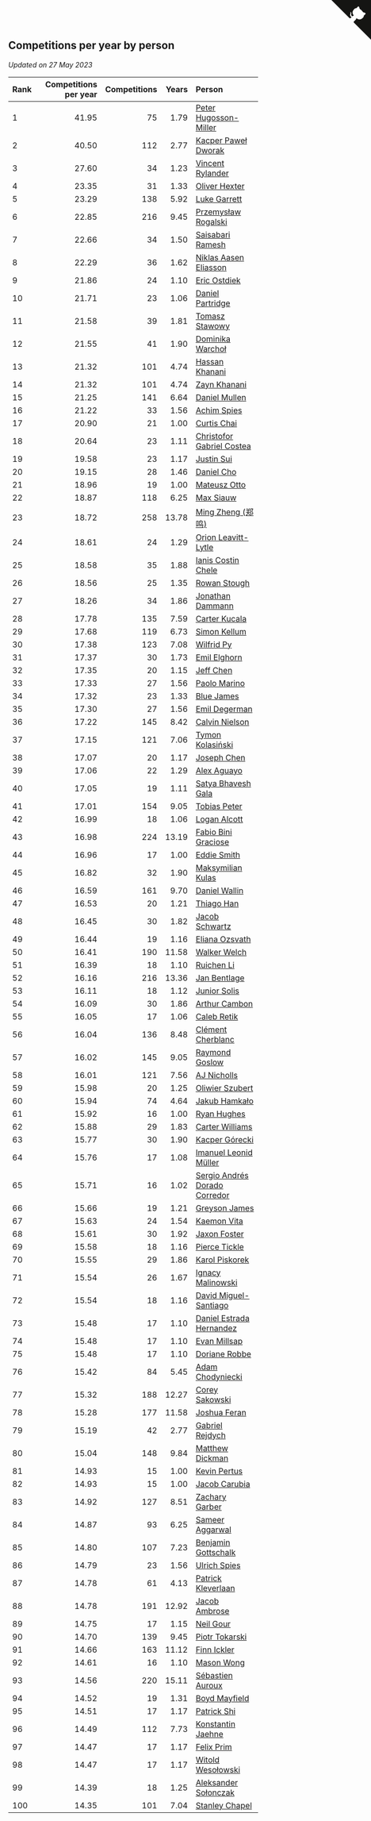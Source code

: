 ## Competitions per year by person

*Updated on 27 May 2023*

| Rank | Competitions per year | Competitions | Years | Person |
| :--- | ---: | ---: | ---: | :--- |
| 1 | 41.95 | 75 | 1.79 | [Peter Hugosson-Miller](https://www.worldcubeassociation.org/persons/2021HUGO01) |
| 2 | 40.50 | 112 | 2.77 | [Kacper Paweł Dworak](https://www.worldcubeassociation.org/persons/2020DWOR01) |
| 3 | 27.60 | 34 | 1.23 | [Vincent Rylander](https://www.worldcubeassociation.org/persons/2022RYLA01) |
| 4 | 23.35 | 31 | 1.33 | [Oliver Hexter](https://www.worldcubeassociation.org/persons/2022HEXT01) |
| 5 | 23.29 | 138 | 5.92 | [Luke Garrett](https://www.worldcubeassociation.org/persons/2017GARR05) |
| 6 | 22.85 | 216 | 9.45 | [Przemysław Rogalski](https://www.worldcubeassociation.org/persons/2013ROGA02) |
| 7 | 22.66 | 34 | 1.50 | [Saisabari Ramesh](https://www.worldcubeassociation.org/persons/2021RAME01) |
| 8 | 22.29 | 36 | 1.62 | [Niklas Aasen Eliasson](https://www.worldcubeassociation.org/persons/2021ELIA01) |
| 9 | 21.86 | 24 | 1.10 | [Eric Ostdiek](https://www.worldcubeassociation.org/persons/2022OSTD01) |
| 10 | 21.71 | 23 | 1.06 | [Daniel Partridge](https://www.worldcubeassociation.org/persons/2022PART02) |
| 11 | 21.58 | 39 | 1.81 | [Tomasz Stawowy](https://www.worldcubeassociation.org/persons/2021STAW01) |
| 12 | 21.55 | 41 | 1.90 | [Dominika Warchoł](https://www.worldcubeassociation.org/persons/2021WARC01) |
| 13 | 21.32 | 101 | 4.74 | [Hassan Khanani](https://www.worldcubeassociation.org/persons/2018KHAN26) |
| 14 | 21.32 | 101 | 4.74 | [Zayn Khanani](https://www.worldcubeassociation.org/persons/2018KHAN28) |
| 15 | 21.25 | 141 | 6.64 | [Daniel Mullen](https://www.worldcubeassociation.org/persons/2016MULL04) |
| 16 | 21.22 | 33 | 1.56 | [Achim Spies](https://www.worldcubeassociation.org/persons/2021SPIE01) |
| 17 | 20.90 | 21 | 1.00 | [Curtis Chai](https://www.worldcubeassociation.org/persons/2022CHAI02) |
| 18 | 20.64 | 23 | 1.11 | [Christofor Gabriel Costea](https://www.worldcubeassociation.org/persons/2022COST03) |
| 19 | 19.58 | 23 | 1.17 | [Justin Sui](https://www.worldcubeassociation.org/persons/2022SUIJ01) |
| 20 | 19.15 | 28 | 1.46 | [Daniel Cho](https://www.worldcubeassociation.org/persons/2021CHOD01) |
| 21 | 18.96 | 19 | 1.00 | [Mateusz Otto](https://www.worldcubeassociation.org/persons/2022OTTO01) |
| 22 | 18.87 | 118 | 6.25 | [Max Siauw](https://www.worldcubeassociation.org/persons/2017SIAU02) |
| 23 | 18.72 | 258 | 13.78 | [Ming Zheng (郑鸣)](https://www.worldcubeassociation.org/persons/2009ZHEN11) |
| 24 | 18.61 | 24 | 1.29 | [Orion Leavitt-Lytle](https://www.worldcubeassociation.org/persons/2022LEAV01) |
| 25 | 18.58 | 35 | 1.88 | [Ianis Costin Chele](https://www.worldcubeassociation.org/persons/2021CHEL01) |
| 26 | 18.56 | 25 | 1.35 | [Rowan Stough](https://www.worldcubeassociation.org/persons/2022STOU01) |
| 27 | 18.26 | 34 | 1.86 | [Jonathan Dammann](https://www.worldcubeassociation.org/persons/2021DAMM01) |
| 28 | 17.78 | 135 | 7.59 | [Carter Kucala](https://www.worldcubeassociation.org/persons/2015KUCA01) |
| 29 | 17.68 | 119 | 6.73 | [Simon Kellum](https://www.worldcubeassociation.org/persons/2016KELL12) |
| 30 | 17.38 | 123 | 7.08 | [Wilfrid Py](https://www.worldcubeassociation.org/persons/2016PYWI01) |
| 31 | 17.37 | 30 | 1.73 | [Emil Elghorn](https://www.worldcubeassociation.org/persons/2021ELGH01) |
| 32 | 17.35 | 20 | 1.15 | [Jeff Chen](https://www.worldcubeassociation.org/persons/2022CHEN19) |
| 33 | 17.33 | 27 | 1.56 | [Paolo Marino](https://www.worldcubeassociation.org/persons/2021MARI04) |
| 34 | 17.32 | 23 | 1.33 | [Blue James](https://www.worldcubeassociation.org/persons/2022JAME01) |
| 35 | 17.30 | 27 | 1.56 | [Emil Degerman](https://www.worldcubeassociation.org/persons/2021DEGE01) |
| 36 | 17.22 | 145 | 8.42 | [Calvin Nielson](https://www.worldcubeassociation.org/persons/2014NIEL03) |
| 37 | 17.15 | 121 | 7.06 | [Tymon Kolasiński](https://www.worldcubeassociation.org/persons/2016KOLA02) |
| 38 | 17.07 | 20 | 1.17 | [Joseph Chen](https://www.worldcubeassociation.org/persons/2022CHEN16) |
| 39 | 17.06 | 22 | 1.29 | [Alex Aguayo](https://www.worldcubeassociation.org/persons/2022AGUA01) |
| 40 | 17.05 | 19 | 1.11 | [Satya Bhavesh Gala](https://www.worldcubeassociation.org/persons/2022GALA03) |
| 41 | 17.01 | 154 | 9.05 | [Tobias Peter](https://www.worldcubeassociation.org/persons/2014PETE03) |
| 42 | 16.99 | 18 | 1.06 | [Logan Alcott](https://www.worldcubeassociation.org/persons/2022ALCO02) |
| 43 | 16.98 | 224 | 13.19 | [Fabio Bini Graciose](https://www.worldcubeassociation.org/persons/2010GRAC02) |
| 44 | 16.96 | 17 | 1.00 | [Eddie Smith](https://www.worldcubeassociation.org/persons/2022SMIT20) |
| 45 | 16.82 | 32 | 1.90 | [Maksymilian Kulas](https://www.worldcubeassociation.org/persons/2021KULA02) |
| 46 | 16.59 | 161 | 9.70 | [Daniel Wallin](https://www.worldcubeassociation.org/persons/2013WALL03) |
| 47 | 16.53 | 20 | 1.21 | [Thiago Han](https://www.worldcubeassociation.org/persons/2022HANT01) |
| 48 | 16.45 | 30 | 1.82 | [Jacob Schwartz](https://www.worldcubeassociation.org/persons/2021SCHW01) |
| 49 | 16.44 | 19 | 1.16 | [Eliana Ozsvath](https://www.worldcubeassociation.org/persons/2022OZSV01) |
| 50 | 16.41 | 190 | 11.58 | [Walker Welch](https://www.worldcubeassociation.org/persons/2011WELC01) |
| 51 | 16.39 | 18 | 1.10 | [Ruichen Li](https://www.worldcubeassociation.org/persons/2022LIRU02) |
| 52 | 16.16 | 216 | 13.36 | [Jan Bentlage](https://www.worldcubeassociation.org/persons/2010BENT01) |
| 53 | 16.11 | 18 | 1.12 | [Junior Solis](https://www.worldcubeassociation.org/persons/2022SOLI03) |
| 54 | 16.09 | 30 | 1.86 | [Arthur Cambon](https://www.worldcubeassociation.org/persons/2021CAMB01) |
| 55 | 16.05 | 17 | 1.06 | [Caleb Retik](https://www.worldcubeassociation.org/persons/2022RETI01) |
| 56 | 16.04 | 136 | 8.48 | [Clément Cherblanc](https://www.worldcubeassociation.org/persons/2014CHER05) |
| 57 | 16.02 | 145 | 9.05 | [Raymond Goslow](https://www.worldcubeassociation.org/persons/2014GOSL01) |
| 58 | 16.01 | 121 | 7.56 | [AJ Nicholls](https://www.worldcubeassociation.org/persons/2015NICH04) |
| 59 | 15.98 | 20 | 1.25 | [Oliwier Szubert](https://www.worldcubeassociation.org/persons/2022SZUB01) |
| 60 | 15.94 | 74 | 4.64 | [Jakub Hamkało](https://www.worldcubeassociation.org/persons/2018HAMK01) |
| 61 | 15.92 | 16 | 1.00 | [Ryan Hughes](https://www.worldcubeassociation.org/persons/2022HUGH04) |
| 62 | 15.88 | 29 | 1.83 | [Carter Williams](https://www.worldcubeassociation.org/persons/2021WILL06) |
| 63 | 15.77 | 30 | 1.90 | [Kacper Górecki](https://www.worldcubeassociation.org/persons/2021GORE01) |
| 64 | 15.76 | 17 | 1.08 | [Imanuel Leonid Müller](https://www.worldcubeassociation.org/persons/2022MULL02) |
| 65 | 15.71 | 16 | 1.02 | [Sergio Andrés Dorado Corredor](https://www.worldcubeassociation.org/persons/2022CORR05) |
| 66 | 15.66 | 19 | 1.21 | [Greyson James](https://www.worldcubeassociation.org/persons/2022JAME02) |
| 67 | 15.63 | 24 | 1.54 | [Kaemon Vita](https://www.worldcubeassociation.org/persons/2021VITA01) |
| 68 | 15.61 | 30 | 1.92 | [Jaxon Foster](https://www.worldcubeassociation.org/persons/2021FOST01) |
| 69 | 15.58 | 18 | 1.16 | [Pierce Tickle](https://www.worldcubeassociation.org/persons/2022TICK01) |
| 70 | 15.55 | 29 | 1.86 | [Karol Piskorek](https://www.worldcubeassociation.org/persons/2021PISK01) |
| 71 | 15.54 | 26 | 1.67 | [Ignacy Malinowski](https://www.worldcubeassociation.org/persons/2021MALI02) |
| 72 | 15.54 | 18 | 1.16 | [David Miguel-Santiago](https://www.worldcubeassociation.org/persons/2022MIGU02) |
| 73 | 15.48 | 17 | 1.10 | [Daniel Estrada Hernandez](https://www.worldcubeassociation.org/persons/2022HERN07) |
| 74 | 15.48 | 17 | 1.10 | [Evan Millsap](https://www.worldcubeassociation.org/persons/2022MILL05) |
| 75 | 15.48 | 17 | 1.10 | [Doriane Robbe](https://www.worldcubeassociation.org/persons/2022ROBB03) |
| 76 | 15.42 | 84 | 5.45 | [Adam Chodyniecki](https://www.worldcubeassociation.org/persons/2017CHOD02) |
| 77 | 15.32 | 188 | 12.27 | [Corey Sakowski](https://www.worldcubeassociation.org/persons/2011SAKO01) |
| 78 | 15.28 | 177 | 11.58 | [Joshua Feran](https://www.worldcubeassociation.org/persons/2011FERA01) |
| 79 | 15.19 | 42 | 2.77 | [Gabriel Rejdych](https://www.worldcubeassociation.org/persons/2020REJD01) |
| 80 | 15.04 | 148 | 9.84 | [Matthew Dickman](https://www.worldcubeassociation.org/persons/2013DICK01) |
| 81 | 14.93 | 15 | 1.00 | [Kevin Pertus](https://www.worldcubeassociation.org/persons/2022PERT01) |
| 82 | 14.93 | 15 | 1.00 | [Jacob Carubia](https://www.worldcubeassociation.org/persons/2022CARU02) |
| 83 | 14.92 | 127 | 8.51 | [Zachary Garber](https://www.worldcubeassociation.org/persons/2014GARB01) |
| 84 | 14.87 | 93 | 6.25 | [Sameer Aggarwal](https://www.worldcubeassociation.org/persons/2017AGGA01) |
| 85 | 14.80 | 107 | 7.23 | [Benjamin Gottschalk](https://www.worldcubeassociation.org/persons/2016GOTT01) |
| 86 | 14.79 | 23 | 1.56 | [Ulrich Spies](https://www.worldcubeassociation.org/persons/2021SPIE02) |
| 87 | 14.78 | 61 | 4.13 | [Patrick Kleverlaan](https://www.worldcubeassociation.org/persons/2019KLEV01) |
| 88 | 14.78 | 191 | 12.92 | [Jacob Ambrose](https://www.worldcubeassociation.org/persons/2010AMBR01) |
| 89 | 14.75 | 17 | 1.15 | [Neil Gour](https://www.worldcubeassociation.org/persons/2022GOUR01) |
| 90 | 14.70 | 139 | 9.45 | [Piotr Tokarski](https://www.worldcubeassociation.org/persons/2013TOKA01) |
| 91 | 14.66 | 163 | 11.12 | [Finn Ickler](https://www.worldcubeassociation.org/persons/2012ICKL01) |
| 92 | 14.61 | 16 | 1.10 | [Mason Wong](https://www.worldcubeassociation.org/persons/2022WONG03) |
| 93 | 14.56 | 220 | 15.11 | [Sébastien Auroux](https://www.worldcubeassociation.org/persons/2008AURO01) |
| 94 | 14.52 | 19 | 1.31 | [Boyd Mayfield](https://www.worldcubeassociation.org/persons/2022MAYF01) |
| 95 | 14.51 | 17 | 1.17 | [Patrick Shi](https://www.worldcubeassociation.org/persons/2022SHIP01) |
| 96 | 14.49 | 112 | 7.73 | [Konstantin Jaehne](https://www.worldcubeassociation.org/persons/2015JAEH01) |
| 97 | 14.47 | 17 | 1.17 | [Felix Prim](https://www.worldcubeassociation.org/persons/2022PRIM01) |
| 98 | 14.47 | 17 | 1.17 | [Witold Wesołowski](https://www.worldcubeassociation.org/persons/2022WESO01) |
| 99 | 14.39 | 18 | 1.25 | [Aleksander Sołonczak](https://www.worldcubeassociation.org/persons/2022SOLO01) |
| 100 | 14.35 | 101 | 7.04 | [Stanley Chapel](https://www.worldcubeassociation.org/persons/2016CHAP04) |


<a href="https://github.com/JustinTimeCuber/wca_statistics" class="github-corner" aria-label="View source on Github"><svg width="80" height="80" viewBox="0 0 250 250" style="fill:#151513; color:#fff; position: absolute; top: 0; border: 0; right: 0;" aria-hidden="true"><path d="M0,0 L115,115 L130,115 L142,142 L250,250 L250,0 Z"></path><path d="M128.3,109.0 C113.8,99.7 119.0,89.6 119.0,89.6 C122.0,82.7 120.5,78.6 120.5,78.6 C119.2,72.0 123.4,76.3 123.4,76.3 C127.3,80.9 125.5,87.3 125.5,87.3 C122.9,97.6 130.6,101.9 134.4,103.2" fill="currentColor" style="transform-origin: 130px 106px;" class="octo-arm"></path><path d="M115.0,115.0 C114.9,115.1 118.7,116.5 119.8,115.4 L133.7,101.6 C136.9,99.2 139.9,98.4 142.2,98.6 C133.8,88.0 127.5,74.4 143.8,58.0 C148.5,53.4 154.0,51.2 159.7,51.0 C160.3,49.4 163.2,43.6 171.4,40.1 C171.4,40.1 176.1,42.5 178.8,56.2 C183.1,58.6 187.2,61.8 190.9,65.4 C194.5,69.0 197.7,73.2 200.1,77.6 C213.8,80.2 216.3,84.9 216.3,84.9 C212.7,93.1 206.9,96.0 205.4,96.6 C205.1,102.4 203.0,107.8 198.3,112.5 C181.9,128.9 168.3,122.5 157.7,114.1 C157.9,116.9 156.7,120.9 152.7,124.9 L141.0,136.5 C139.8,137.7 141.6,141.9 141.8,141.8 Z" fill="currentColor" class="octo-body"></path></svg></a><style>.github-corner:hover .octo-arm{animation:octocat-wave 560ms ease-in-out}@keyframes octocat-wave{0%,100%{transform:rotate(0)}20%,60%{transform:rotate(-25deg)}40%,80%{transform:rotate(10deg)}}@media (max-width:500px){.github-corner:hover .octo-arm{animation:none}.github-corner .octo-arm{animation:octocat-wave 560ms ease-in-out}}</style>
